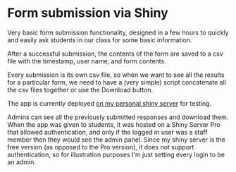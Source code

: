 # Form submission via Shiny

Very basic form submission functionality, designed in a few hours to quickly
and easily ask students in our class for some basic information.

After a successful submission, the contents of the form are saved to a csv file with the timestamp, user name, and form contents.  

Every submission is its own csv file, so when we want to see all the results for a particular form, we need to have a (very simple) script concatenate all the csv files together or use the Download button.

The app is currently deployed [on my personal shiny server](http://daattali.com/shiny/request-basic-info/) for testing.

Admins can see all the previously submitted responses and download them. When the app was given to students, it was hosted on a Shiny Server Pro that allowed authentication, and only if the logged in user was a staff member then they would see the admin panel. Since my shiny server is the free version (as opposed to the Pro version), it does not support authentication, so for illustration purposes I'm just setting every login to be an admin.
